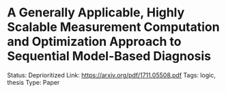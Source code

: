 # A Generally Applicable, Highly Scalable Measurement Computation and Optimization Approach to Sequential Model-Based Diagnosis

Status: Deprioritized
Link: https://arxiv.org/pdf/1711.05508.pdf
Tags: logic, thesis
Type: Paper
